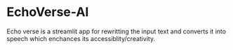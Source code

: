 # EchoVerse-AI
Echo verse is a streamlit app for rewritting the input text and converts it into speech which enchances its accessiblity/creativity.
